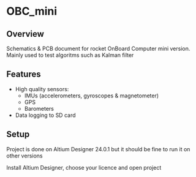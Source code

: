 # OBC_mini

## Overview
Schematics & PCB document for rocket OnBoard Computer mini version. Mainly used to test algoritms such as Kalman filter

## Features
 - High quality sensors:
   - IMUs (accelerometers, gyroscopes & magnetometer)
   - GPS
   - Barometers
 - Data logging to SD card

## Setup
Project is done on Altium Designer 24.0.1 but it should be fine to run it on other versions

Install Altium Designer, choose your licence and open project

